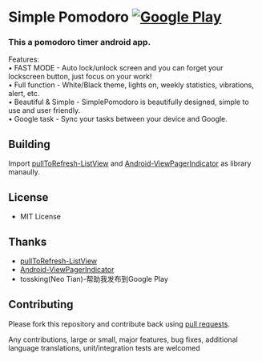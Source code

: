 # Simple Pomodoro [![Google Play](http://developer.android.com/images/brand/en_generic_rgb_wo_45.png)](https://play.google.com/store/apps/details?id=com.dacer.simplepomodoro)

<h3>This a pomodoro timer android app.</h3>
<p>
Features:<br>
• FAST MODE - Auto lock/unlock screen and you can forget your lockscreen button, just focus on your work!<br>
• Full function - White/Black theme, lights on, weekly statistics, vibrations, alert, etc.<br>
• Beautiful & Simple - SimplePomodoro is beautifully designed, simple to use and user friendly.<br>
• Google task - Sync your tasks between your device and Google.
</p>

## Building
Import [pullToRefresh-ListView](https://github.com/erikwt/PullToRefresh-ListView) and [Android-ViewPagerIndicator](https://github.com/JakeWharton/Android-ViewPagerIndicator) as library manaully.

## License

* MIT License

## Thanks

* [pullToRefresh-ListView](https://github.com/erikwt/PullToRefresh-ListView)
* [Android-ViewPagerIndicator](https://github.com/JakeWharton/Android-ViewPagerIndicator)
* tossking(Neo Tian)-帮助我发布到Google Play

## Contributing

Please fork this repository and contribute back using
[pull requests](https://github.com/github/android/pulls).

Any contributions, large or small, major features, bug fixes, additional
language translations, unit/integration tests are welcomed